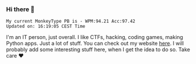 ### Hi there 👋
<!-- PB START -->
```
My current MonkeyType PB is - WPM:94.21 Acc:97.42
Updated on: 16:19:05 CEST Time
```
<!-- PB END -->
I'm an IT person, just overall. I like CTFs, hacking, coding games, making Python apps. Just a lot of stuff.
You can check out my website [here](https://skill3472.github.io/).
I will probably add some interesting stuff here, when I get the idea to do so. Take care ❤️
